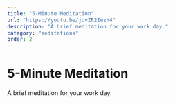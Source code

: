 ```yaml
---
title: "5-Minute Meditation"
url: "https://youtu.be/jovZR2IezH4"
description: "A brief meditation for your work day."
category: "meditations"
order: 2
---
```


# 5-Minute Meditation

A brief meditation for your work day.
